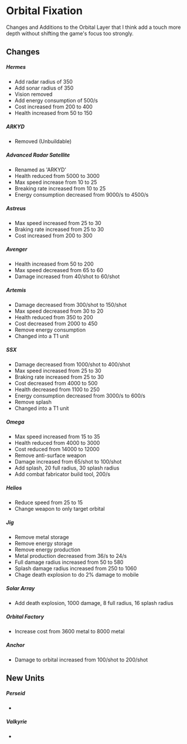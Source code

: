 # Orbital Fixation

Changes and Additions to the Orbital Layer that I think add a touch more depth without shifting the game's focus too strongly.

## Changes
##### Hermes
- Add radar radius of 350
- Add sonar radius of 350
- Vision removed
- Add energy consumption of 500/s
- Cost increased from 200 to 400
- Health increased from 50 to 150

##### ARKYD
- Removed (Unbuildable)

##### Advanced Radar Satellite
- Renamed as 'ARKYD'
- Health reduced from 5000 to 3000
- Max speed increase from 10 to 25
- Breaking rate increased from 10 to 25
- Energy consumption decreased from 9000/s to 4500/s

##### Astreus
- Max speed increased from 25 to 30
- Braking rate increased from 25 to 30
- Cost increased from 200 to 300

##### Avenger
- Health increased from 50 to 200
- Max speed decreased from 65 to 60
- Damage increased from 40/shot to 60/shot

##### Artemis
- Damage decreased from 300/shot to 150/shot
- Max speed decreased from 30 to 20
- Health reduced from 350 to 200
- Cost decreased from 2000 to 450
- Remove energy consumption
- Changed into a T1 unit

##### SSX
- Damage decreased from 1000/shot to 400/shot
- Max speed increased from 25 to 30
- Braking rate increased from 25 to 30
- Cost decreased from 4000 to 500
- Health decreased from 1100 to 250
- Energy consumption decreased from 3000/s to 600/s
- Remove splash
- Changed into a T1 unit

##### Omega
- Max speed increased from 15 to 35
- Health reduced from 4000 to 3000
- Cost reduced from 14000 to 12000
- Remove anti-surface weapon
- Damage increased from 65/shot to 100/shot
- Add splash, 20 full radius, 30 splash radius
- Add combat fabricator build tool, 200/s

##### Helios
- Reduce speed from 25 to 15
- Change weapon to only target orbital

##### Jig
- Remove metal storage
- Remove energy storage
- Remove energy production
- Metal production decreased from 36/s to 24/s
- Full damage radius increased from 50 to 580
- Splash damage radius increased from 250 to 1060
- Chage death explosion to do 2% damage to mobile

##### Solar Array
- Add death explosion, 1000 damage, 8 full radius, 16 splash radius

##### Orbital Factory
- Increase cost from 3600 metal to 8000 metal

##### Anchor
- Damage to orbital increased from 100/shot to 200/shot

## New Units
##### Perseid
- 

##### Valkyrie
- 

